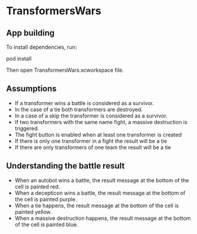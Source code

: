 # TransformersWars

## App building

To install dependencies, run:

pod install

Then open TransformersWars.xcworkspace file.

## Assumptions

- If a transformer wins a battle is considered as a survivor.
- In the case of a tie both transformers are destroyed.
- In a case of a skip the transformer is considered as a survivor.
- If two transformers with the same name fight, a massive destruction is triggered.
- The fight button is enabled when at least one transformer is created
- If there is only one transformer in a fight the result will be a tie
- If there are only transformers of one team the result will be a tie

## Understanding the battle result
- When an autobot wins a battle, the result message at the bottom of the cell is painted red.
- When a decepticon wins a battle, the result message at the bottom of the cell is painted purple.
- When a tie happens, the result message at the bottom of the cell is painted yellow.
- When a massive destruction happens, the result message at the bottom of the cell is painted blue.
